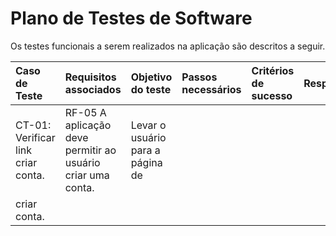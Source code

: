 # Plano de Testes de Software

Os testes funcionais a serem realizados na aplicação são descritos a seguir. 

| Caso de Teste | Requisitos associados | Objetivo do teste|Passos necessários|Critérios de sucesso|Responsável
|:---|:----|:---|:---|:---|:---
| CT-01: Verificar link criar conta.  | RF-05	A aplicação deve permitir ao usuário criar uma conta. | Levar o usuário para a página de 
criar conta.|

 

